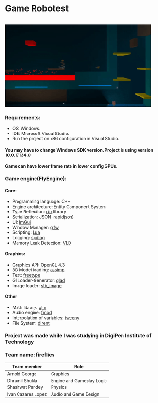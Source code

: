 
# Game Robotest

&nbsp;&nbsp;&nbsp;&nbsp;&nbsp;&nbsp;&nbsp;&nbsp;&nbsp;&nbsp;&nbsp;&nbsp;&nbsp;&nbsp;&nbsp;&nbsp;&nbsp;&nbsp;&nbsp;&nbsp;&nbsp;&nbsp;&nbsp;&nbsp;&nbsp;&nbsp;&nbsp;&nbsp;&nbsp;&nbsp;[![Robotest](Gifs/Graphics_Programming___Academic_Project_2_(_OpenGL).gif)](https://youtu.be/BoLBiwEYVtg "Robotest")

### Requirements:
  * OS: Windows.
  * IDE: Microsoft Visual Studio.
  * Run the project on x86 configuration in Visual Studio.
#### You may have to change Windows SDK version. Project is using version 10.0.17134.0
#### Game can have lower frame rate in lower config GPUs.
###
### Game engine(FlyEngine):
#### Core:
  * Programming language: C++
  * Engine architecture: Entity Component System
  * Type Reflection: [rttr](https://www.rttr.org/) library
  * Serialization: JSON ([rapidjson](http://rapidjson.org/))
  * UI: [ImGui](https://github.com/ocornut/imgui)
  * Window Manager: [glfw](https://www.glfw.org/)
  * Scripting: [Lua](https://github.com/ThePhD/sol2)
  * Logging: [spdlog](https://github.com/gabime/spdlog)
  * Memory Leak Detection: [VLD](https://kinddragon.github.io/vld/)
#### Graphics:
  * Graphics API: OpenGL 4.3
  * 3D Model loading: [assimp](http://www.assimp.org/)
  * Text: [freetype](https://www.freetype.org/)
  * Gl Loader-Generator: [glad](https://glad.dav1d.de/)
  * Image loader: [stb_image](https://github.com/nothings/stb)
#### Other
  * Math library: [glm](https://glm.g-truc.net/)
  * Audio engine: [fmod](https://www.fmod.com/)
  * Interpolation of variables: [tweeny](https://github.com/mobius3/tweeny)
  * File System: [dirent](https://github.com/tronkko/dirent)
###
### Project was made while I was studying in DigiPen Institute of Technology
### Team name: fireflies
Team member | Role
------------ | -----
Arnold George      |  Graphics
Dhrumil Shukla     |  Engine and Gameplay Logic
Shashwat Pandey    |  Physics
Ivan Cazares Lopez |  Audio and Game Design

